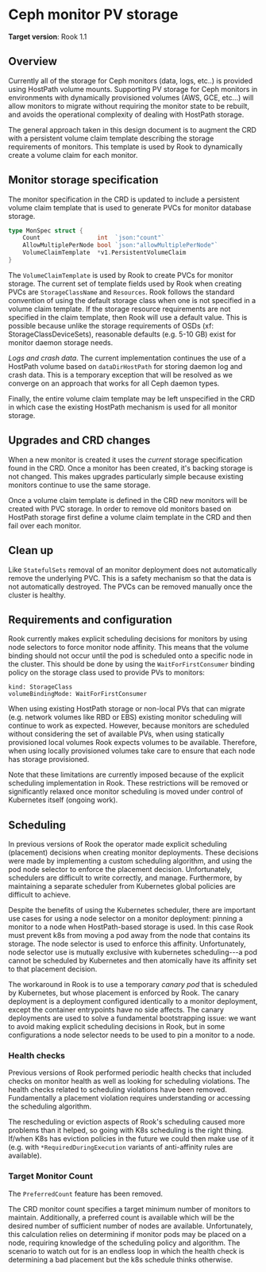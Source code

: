 # Ceph monitor PV storage

**Target version**: Rook 1.1

## Overview

Currently all of the storage for Ceph monitors (data, logs, etc..) is provided
using HostPath volume mounts. Supporting PV storage for Ceph monitors in
environments with dynamically provisioned volumes (AWS, GCE, etc...) will allow
monitors to migrate without requiring the monitor state to be rebuilt, and
avoids the operational complexity of dealing with HostPath storage.

The general approach taken in this design document is to augment the CRD with a
persistent volume claim template describing the storage requirements of
monitors. This template is used by Rook to dynamically create a volume claim for
each monitor.

## Monitor storage specification

The monitor specification in the CRD is updated to include a persistent volume
claim template that is used to generate PVCs for monitor database storage.

```go
type MonSpec struct {
	Count                int  `json:"count"`
	AllowMultiplePerNode bool `json:"allowMultiplePerNode"`
	VolumeClaimTemplate  *v1.PersistentVolumeClaim
}
```

The `VolumeClaimTemplate` is used by Rook to create PVCs for monitor storage.
The current set of template fields used by Rook when creating PVCs are
`StorageClassName` and `Resources`. Rook follows the standard convention of
using the default storage class when one is not specified in a volume claim
template. If the storage resource requirements are not specified in the claim
template, then Rook will use a default value. This is possible because unlike
the storage requirements of OSDs (xf: StorageClassDeviceSets), reasonable
defaults (e.g. 5-10 GB) exist for monitor daemon storage needs.

*Logs and crash data*. The current implementation continues the use of a
HostPath volume based on `dataDirHostPath` for storing daemon log and crash
data. This is a temporary exception that will be resolved as we converge on an
approach that works for all Ceph daemon types.

Finally, the entire volume claim template may be left unspecified in the CRD
in which case the existing HostPath mechanism is used for all monitor storage.

## Upgrades and CRD changes

When a new monitor is created it uses the _current_ storage specification found
in the CRD. Once a monitor has been created, it's backing storage is not
changed. This makes upgrades particularly simple because existing monitors
continue to use the same storage.

Once a volume claim template is defined in the CRD new monitors will be created
with PVC storage. In order to remove old monitors based on HostPath storage
first define a volume claim template in the CRD and then fail over each monitor.

## Clean up

Like `StatefulSets` removal of an monitor deployment does not automatically
remove the underlying PVC. This is a safety mechanism so that the data is not
automatically destroyed. The PVCs can be removed manually once the cluster is
healthy.

## Requirements and configuration

Rook currently makes explicit scheduling decisions for monitors by using node
selectors to force monitor node affinity. This means that the volume binding
should not occur until the pod is scheduled onto a specific node in the cluster.
This should be done by using the `WaitForFirstConsumer` binding policy on the
storage class used to provide PVs to monitors:

```
kind: StorageClass
volumeBindingMode: WaitForFirstConsumer
```

When using existing HostPath storage or non-local PVs that can migrate (e.g.
network volumes like RBD or EBS) existing monitor scheduling will continue to
work as expected. However, because monitors are scheduled without considering
the set of available PVs, when using statically provisioned local volumes Rook
expects volumes to be available. Therefore, when using locally provisioned
volumes take care to ensure that each node has storage provisioned.

Note that these limitations are currently imposed because of the explicit
scheduling implementation in Rook. These restrictions will be removed or
significantly relaxed once monitor scheduling is moved under control of Kubernetes
itself (ongoing work).

## Scheduling

In previous versions of Rook the operator made explicit scheduling (placement)
decisions when creating monitor deployments. These decisions were made by
implementing a custom scheduling algorithm, and using the pod node selector to
enforce the placement decision.  Unfortunately, schedulers are difficult to
write correctly, and manage.  Furthermore, by maintaining a separate scheduler
from Kubernetes global policies are difficult to achieve.

Despite the benefits of using the Kubernetes scheduler, there are important use
cases for using a node selector on a monitor deployment: pinning a monitor to a
node when HostPath-based storage is used. In this case Rook must prevent k8s
from moving a pod away from the node that contains its storage. The node
selector is used to enforce this affinity. Unfortunately, node selector use is
mutually exclusive with kubernetes scheduling---a pod cannot be scheduled by
Kubernetes and then atomically have its affinity set to that placement decision.

The workaround in Rook is to use a temporary _canary pod_ that is scheduled by
Kubernetes, but whose placement is enforced by Rook.  The canary deployment is a
deployment configured identically to a monitor deployment, except the container
entrypoints have no side affects. The canary deployments are used to solve a
fundamental bootstrapping issue: we want to avoid making explicit scheduling
decisions in Rook, but in some configurations a node selector needs to be used
to pin a monitor to a node.

### Health checks

Previous versions of Rook performed periodic health checks that included checks
on monitor health as well as looking for scheduling violations. The health
checks related to scheduling violations have been removed. Fundamentally a
placement violation requires understanding or accessing the scheduling algorithm.

The rescheduling or eviction aspects of Rook's scheduling caused more problems
than it helped, so going with K8s scheduling is the right thing.  If/when K8s
has eviction policies in the future we could then make use of it (e.g. with
`*RequiredDuringExecution` variants of anti-affinity rules are available).

### Target Monitor Count

The `PreferredCount` feature has been removed.

The CRD monitor count specifies a target minimum number of monitors to maintain.
Additionally, a preferred count is available which will be the desired number of
sufficient number of nodes are available. Unfortunately, this calculation
relies on determining if monitor pods may be placed on a node, requiring
knowledge of the scheduling policy and algorithm. The scenario to watch out for
is an endless loop in which the health check is determining a bad placement but
the k8s schedule thinks otherwise.
